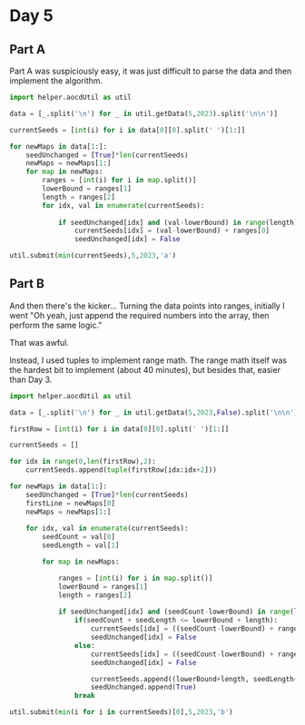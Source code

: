 # Day 5

## Part A
Part A was suspiciously easy, it was just difficult to parse the data and then implement the algorithm.
```python
import helper.aocdUtil as util

data = [_.split('\n') for _ in util.getData(5,2023).split('\n\n')]

currentSeeds = [int(i) for i in data[0][0].split(' ')[1:]]

for newMaps in data[1:]:
    seedUnchanged = [True]*len(currentSeeds)
    newMaps = newMaps[1:]
    for map in newMaps:
        ranges = [int(i) for i in map.split()]
        lowerBound = ranges[1]
        length = ranges[2]
        for idx, val in enumerate(currentSeeds):
            
            if seedUnchanged[idx] and (val-lowerBound) in range(length):
                currentSeeds[idx] = (val-lowerBound) + ranges[0]
                seedUnchanged[idx] = False

util.submit(min(currentSeeds),5,2023,'a')
```

## Part B
And then there's the kicker... Turning the data points into ranges, initially I went "Oh yeah, just append the required numbers into the array, then perform the same logic." 

That was awful.

Instead, I used tuples to implement range math. The range math itself was the hardest bit to implement (about 40 minutes), but besides that, easier than Day 3.

```python
import helper.aocdUtil as util

data = [_.split('\n') for _ in util.getData(5,2023,False).split('\n\n')]

firstRow = [int(i) for i in data[0][0].split(' ')[1:]]

currentSeeds = []

for idx in range(0,len(firstRow),2):
    currentSeeds.append(tuple(firstRow[idx:idx+2]))

for newMaps in data[1:]:
    seedUnchanged = [True]*len(currentSeeds)
    firstLine = newMaps[0]
    newMaps = newMaps[1:]
    
    for idx, val in enumerate(currentSeeds):
        seedCount = val[0]
        seedLength = val[1]

        for map in newMaps:

            ranges = [int(i) for i in map.split()]
            lowerBound = ranges[1]
            length = ranges[2]
        
            if seedUnchanged[idx] and (seedCount-lowerBound) in range(length):
                if(seedCount + seedLength <= lowerBound + length):
                    currentSeeds[idx] = ((seedCount-lowerBound) + ranges[0], seedLength)
                    seedUnchanged[idx] = False
                else:
                    currentSeeds[idx] = ((seedCount-lowerBound) + ranges[0], length - (seedCount - lowerBound))
                    seedUnchanged[idx] = False

                    currentSeeds.append((lowerBound+length, seedLength+seedCount - length-lowerBound))
                    seedUnchanged.append(True)
                break

util.submit(min(i for i in currentSeeds)[0],5,2023,'b')
```